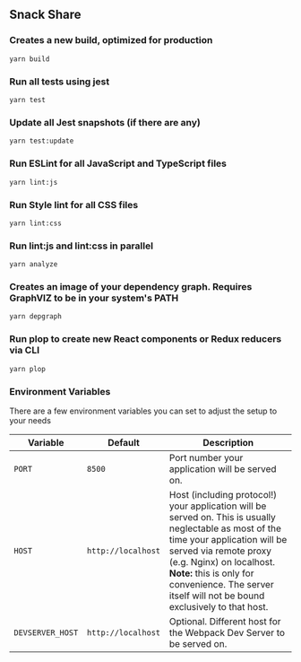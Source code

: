 ## Snack Share

### Creates a new build, optimized for production
``` 
yarn build
```

### Run all tests using jest
```
yarn test 
```

### Update all Jest snapshots (if there are any)
```
yarn test:update
```

### Run ESLint for all JavaScript and TypeScript files
```
yarn lint:js
```

### Run Style lint for all CSS files
```
yarn lint:css
```

### Run lint:js and lint:css in parallel
```
yarn analyze
```

### Creates an image of your dependency graph. Requires GraphVIZ to be in your system's PATH
```
yarn depgraph
```

### Run plop to create new React components or Redux reducers via CLI
```
yarn plop
```

### Environment Variables

There are a few environment variables you can set to adjust the setup to your needs

| Variable         | Default            | Description                                                                                                                                                                                                                                                                                      |
| ---------------- | ------------------ | ------------------------------------------------------------------------------------------------------------------------------------------------------------------------------------------------------------------------------------------------------------------------------------------------ |
| `PORT`           | `8500`             | Port number your application will be served on.                                                                                                                                                                                                                                                  |
| `HOST`           | `http://localhost` | Host (including protocol!) your application will be served on. This is usually neglectable as most of the time your application will be served via remote proxy (e.g. Nginx) on localhost. **Note:** this is only for convenience. The server itself will not be bound exclusively to that host. |
| `DEVSERVER_HOST` | `http://localhost` | Optional. Different host for the Webpack Dev Server to be served on.|
